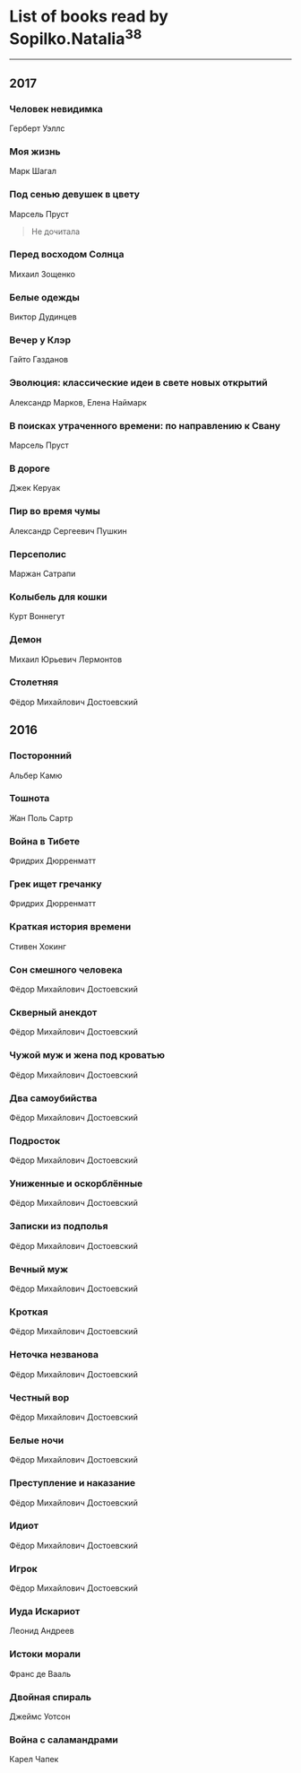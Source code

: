 # List of books read by Sopilko.Natalia<sup>38</sup>
---

## 2017

### Человек невидимка
Герберт Уэллс


### Моя жизнь
Марк Шагал


### Под сенью девушек в цвету
Марсель Пруст
> Не дочитала


### Перед восходом Солнца
Михаил Зощенко


### Белые одежды
Виктор Дудинцев


### Вечер у Клэр
Гайто Газданов


### Эволюция: классические идеи в свете новых открытий
Александр Марков, Елена Наймарк


### В поисках утраченного времени: по направлению к Свану
Марсель Пруст


### В дороге
Джек Керуак


### Пир во время чумы
Александр Сергеевич Пушкин


### Персеполис
Маржан Сатрапи


### Колыбель для кошки
Курт Воннегут


### Демон
Михаил Юрьевич Лермонтов


### Столетняя
Фёдор Михайлович Достоевский



## 2016

### Посторонний
Альбер Камю


### Тошнота
Жан Поль Сартр


### Война в Тибете
Фридрих Дюрренматт


### Грек ищет гречанку
Фридрих Дюрренматт


### Краткая история времени
Стивен Хокинг


### Сон смешного человека
Фёдор Михайлович Достоевский


### Скверный анекдот
Фёдор Михайлович Достоевский


### Чужой муж и жена под кроватью
Фёдор Михайлович Достоевский


### Два самоубийства
Фёдор Михайлович Достоевский


### Подросток
Фёдор Михайлович Достоевский


### Униженные и оскорблённые
Фёдор Михайлович Достоевский


### Записки из подполья
Фёдор Михайлович Достоевский


### Вечный муж
Фёдор Михайлович Достоевский


### Кроткая
Фёдор Михайлович Достоевский


### Неточка незванова
Фёдор Михайлович Достоевский


### Честный вор
Фёдор Михайлович Достоевский


### Белые ночи
Фёдор Михайлович Достоевский


### Преступление и наказание
Фёдор Михайлович Достоевский


### Идиот
Фёдор Михайлович Достоевский


### Игрок
Фёдор Михайлович Достоевский


### Иуда Искариот
Леонид Андреев


### Истоки морали
Франс де Вааль


### Двойная спираль
Джеймс Уотсон


### Война с саламандрами
Карел Чапек



